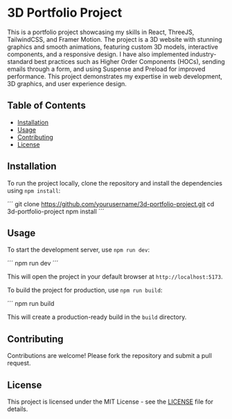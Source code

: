 # 3D Portfolio Project

This is a portfolio project showcasing my skills in React, ThreeJS, TailwindCSS, and Framer Motion. The project is a 3D website with stunning graphics and smooth animations, featuring custom 3D models, interactive components, and a responsive design. I have also implemented industry-standard best practices such as Higher Order Components (HOCs), sending emails through a form, and using Suspense and Preload for improved performance. This project demonstrates my expertise in web development, 3D graphics, and user experience design.

## Table of Contents

- [Installation](#installation)
- [Usage](#usage)
- [Contributing](#contributing)
- [License](#license)

## Installation

To run the project locally, clone the repository and install the dependencies using `npm install`:

´´´
git clone https://github.com/yourusername/3d-portfolio-project.git
cd 3d-portfolio-project
npm install
´´´


## Usage

To start the development server, use `npm run dev`:

´´´
npm run dev
´´´

This will open the project in your default browser at `http://localhost:5173`.

To build the project for production, use `npm run build`:

´´´
npm run build


This will create a production-ready build in the `build` directory.

## Contributing

Contributions are welcome! Please fork the repository and submit a pull request.

## License

This project is licensed under the MIT License - see the [LICENSE](LICENSE) file for details.

